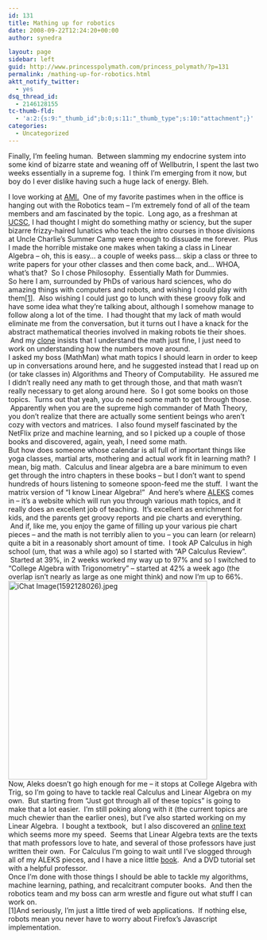 ```yaml
---
id: 131
title: Mathing up for robotics
date: 2008-09-22T12:24:20+00:00
author: synedra

layout: page
sidebar: left
guid: http://www.princesspolymath.com/princess_polymath/?p=131
permalink: /mathing-up-for-robotics.html
aktt_notify_twitter:
  - yes
dsq_thread_id:
  - 2146128155
tc-thumb-fld:
  - 'a:2:{s:9:"_thumb_id";b:0;s:11:"_thumb_type";s:10:"attachment";}'
categories:
  - Uncategorized
---
```

Finally, I&#8217;m feeling human.  Between slamming my endocrine system into some kind of bizarre state and weaning off of Wellbutrin, I spent the last two weeks essentially in a supreme fog.  I think I&#8217;m emerging from it now, but boy do I ever dislike having such a huge lack of energy. Bleh. 

<div>
</div>

<div>
  I love working at <a href="http://www.appliedminds.com">AMI.</a>  One of my favorite pastimes when in the office is hanging out with the Robotics team &#8211; I&#8217;m extremely fond of all of the team members and am fascinated by the topic.  Long ago, as a freshman at <a href="http://www.ucsc.edu">UCSC</a>, I had thought I might do something mathy or sciency, but the super bizarre frizzy-haired lunatics who teach the intro courses in those divisions at Uncle Charlie&#8217;s Summer Camp were enough to dissuade me forever.  Plus I made the horrible mistake one makes when taking a class in Linear Algebra &#8211; oh, this is easy&#8230; a couple of weeks pass&#8230; skip a class or three to write papers for your other classes and then come back, and&#8230; WHOA, what&#8217;s that?  So I chose Philosophy.  Essentially Math for Dummies.  
</div>

<div>
</div>

<div>
  So here I am, surrounded by PhDs of various hard sciences, who do amazing things with computers and robots, and wishing I could play with them<a href="#1">[1]</a>.  Also wishing I could just go to lunch with these groovy folk and have some idea what they&#8217;re talking about, although I somehow manage to follow along a lot of the time.  I had thought that my lack of math would eliminate me from the conversation, but it turns out I have a knack for the abstract mathematical theories involved in making robots tie their shoes.  And my <a href="http://www.kjerstin.com">clone</a> insists that I understand the math just fine, I just need to work on understanding how the numbers move around.
</div>

<div>
</div>

<div>
  I asked my boss (MathMan) what math topics I should learn in order to keep up in conversations around here, and he suggested instead that I read up on (or take classes in) Algorithms and Theory of Computability.  He assured me I didn&#8217;t really need any math to get through those, and that math wasn&#8217;t really necessary to get along around here.  So I got some books on those topics.  Turns out that yeah, you do need some math to get through those.  Apparently when you are the supreme high commander of Math Theory, you don&#8217;t realize that there are actually some sentient beings who aren&#8217;t cozy with vectors and matrices.  I also found myself fascinated by the NetFlix prize and machine learning, and so I picked up a couple of those books and discovered, again, yeah, I need some math.
</div>

<div>
</div>

<div>
  But how does someone whose calendar is all full of important things like yoga classes, martial arts, mothering and actual work fit in learning math?  I mean, big math.  Calculus and linear algebra are a bare minimum to even get through the intro chapters in these books &#8211; but I don&#8217;t want to spend hundreds of hours listening to someone spoon-feed me the stuff.  I want the matrix version of &#8220;I know Linear Algebra!&#8221;  And here&#8217;s where <a href="http://www.aleks.com">ALEKS</a> comes in &#8211; it&#8217;s a website which will run you through various math topics, and it really does an excellent job of teaching.  It&#8217;s excellent as enrichment for kids, and the parents get groovy reports and pie charts and everything.  And if, like me, you enjoy the game of filling up your various pie chart pieces &#8211; and the math is not terribly alien to you &#8211; you can learn (or relearn) quite a bit in a reasonably short amount of time.  I took AP Calculus in high school (um, that was a while ago) so I started with &#8220;AP Calculus Review&#8221;.  Started at 39%, in 2 weeks worked my way up to 97% and so I switched to &#8220;College Algebra with Trigonometry&#8221; &#8211; started at 42% a week ago (the overlap isn&#8217;t nearly as large as one might think) and now I&#8217;m up to 66%.
</div>

<div>
</div>

<div>
  <span class="mt-enclosure mt-enclosure-image" style="display: inline;"><img alt="iChat Image(1592128026).jpeg" src="http://www.princesspolymath.com/princess_polymath/images/iChat%20Image%281592128026%29.jpeg" width="400" class="mt-image-none" style="" /></span>
</div>

<div>
  Now, Aleks doesn&#8217;t go high enough for me &#8211; it stops at College Algebra with Trig, so I&#8217;m going to have to tackle real Calculus and Linear Algebra on my own.  But starting from &#8220;Just got through all of these topics&#8221; is going to make that a lot easier.  I&#8217;m still poking along with it (the current topics are much chewier than the earlier ones), but I&#8217;ve also started working on my Linear Algebra.  I bought a textbook,  but I also discovered an <a href="http://joshua.smcvt.edu/linearalgebra/">online text</a> which seems more my speed.  Seems that Linear Algebra texts are the texts that math professors love to hate, and several of those professors have just written their own.  For Calculus I&#8217;m going to wait until I&#8217;ve slogged through all of my ALEKS pieces, and I have a nice little <a href="http://www.amazon.com/Calculus-Analytic-Geometry-8th-Larson/dp/061850298X/ref=pd_bbs_sr_1?ie=UTF8&s=books&qid=1222116683&sr=8-1">book</a>.  And a DVD tutorial set with a helpful professor.
</div>

<div>
</div>

<div>
  Once I&#8217;m done with those things I should be able to tackle my algorithms, machine learning, pathing, and recalcitrant computer books.  And then the robotics team and my boss can arm wrestle and figure out what stuff I can work on.
</div>

<div>
</div>

<div>
  <a name="1"></a>[1]And seriously, I&#8217;m just a little tired of web applications.  If nothing else, robots mean you never have to worry about Firefox&#8217;s Javascript implementation.  
</div>